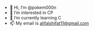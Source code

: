 - 👋 Hi, I’m @pokem000n
- 👀 I’m interested in CP
- 🌱 I’m currently learning C
- 📫 My email is alifalshifat11@gmail.com

<!---
pokem000n/pokem000n is a ✨ special ✨ repository because its `README.md` (this file) appears on your GitHub profile.
You can click the Preview link to take a look at your changes.
--->
